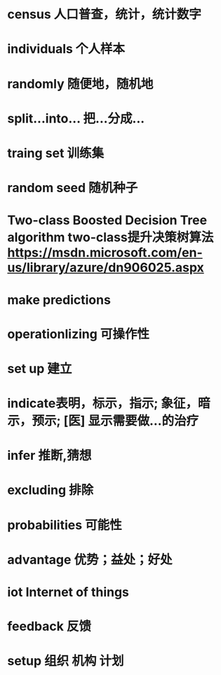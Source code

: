 # census 人口普查，统计，统计数字
# individuals 个人样本
# randomly 随便地，随机地
# split...into... 把...分成...
# traing set 训练集
# random seed 随机种子
# Two-class  Boosted Decision Tree algorithm  two-class提升决策树算法 https://msdn.microsoft.com/en-us/library/azure/dn906025.aspx
# make predictions
# operationlizing 可操作性
# set up  建立
# indicate表明，标示，指示; 象征，暗示，预示; [医] 显示需要做…的治疗
# infer 推断,猜想
# excluding 排除
# probabilities 可能性
# advantage 优势；益处；好处
# iot Internet of things
# feedback 反馈 
# setup 组织 机构 计划
